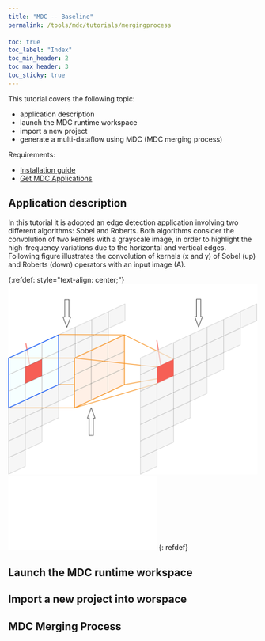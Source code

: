 ```yaml
---
title: "MDC -- Baseline"
permalink: /tools/mdc/tutorials/mergingprocess

toc: true
toc_label: "Index"
toc_min_header: 2
toc_max_header: 3
toc_sticky: true
---
```


This tutorial covers the following topic:

* application description
* launch the MDC runtime workspace
* import a new project
* generate a multi-dataflow using MDC (MDC merging process)


Requirements:
* [Installation guide](/tools/mdc/tutorials/setup)
* [Get MDC Applications](https://github.com/mdc-suite/mdc-test)

## Application description

In this tutorial it is adopted an edge detection application involving two different algorithms: Sobel and Roberts. Both
algorithms consider the convolution of two kernels with a grayscale image, in order to highlight the high-frequency variations due to the horizontal and vertical edges. Following figure illustrates the convolution of kernels (x and y) of Sobel (up) and Roberts (down) operators with an input image (A).

{:refdef: style="text-align: center;"}
![Sobel](/assets/images/mdc/tutorials/sobel3Dv.svg)
![Roberts](/assets/images/mdc/tutorials/roberts3Dv.pdf)
{: refdef}



## Launch the MDC runtime workspace

## Import a new project into worspace

## MDC Merging Process
